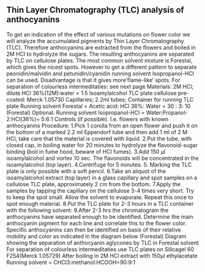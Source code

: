 ## Thin Layer Chromatography (TLC) analysis of anthocyanins
To get an indication of the effect of various mutations on flower color we will analyze the
accumulated pigments by Thin Layer Chromatography (TLC). Therefore anthocyanins are
extracted from the flowers and boiled in 2M HCl to hydrolyze the sugars.
The resulting anthocyanins are separated by TLC on cellulose plates.
The most common solvent mixture is Forestal, which gives the nicest spots. However to get a
different pattern to separate peonidin/malvidin and petunidin/cyanidin running solvent
Isopropanol-HCl can be used. Disadvantage is that it gives more’flame-like’ spots.
For separation of colourless intermeditaties: see next page
Materials:
2M HCl; dilute HCl 36%(12M):water = 1:5
Isoamylalcohol
TLC plate cellulose pre-coated: Merck 1.05730
Capillaries; 2.2ml tubes; Container for running TLC plate
Running solvent Forestal = Acetic acid: HCl 36%: Water = 30 : 3: 10 (Forestal)
Optional: Running solvent Isopropanol-HCl = Water:Propanol-2:HCl(36%)= 5:6:1
Controls (if possible). I.e. flowers with known anthocyanins
Procedure:
1.Pick 1 corolla from an open flower and push it on the bottom of a marked 2.2 ml Eppendorf tube and
then add 1 ml of 2 M HCl, take care that the material is covered with liquid.
2.Put the tube, with closed cap, in boiling water for 20 minutes to hydrolyze the flavonoid-sugar
binding (boil in fume hood, beware of HCl fumes).
3.Add 150 µl isoamylalcohol and vortex 10 sec. The flavonoids will be concentrated in the
isoamylalcohol (top layer).
4.Centrifuge for 5 minutes.
5. Marking the TLC plate is only possible with a soft pencil.
6.Take an aliquot of the isoamylalcohol extract (top layer) in a glass capillary and spot samples on a
cellulose TLC plate, approximately 2 cm from the bottom.
7.Apply the samples by tapping the capillary on the cellulose 3-4 times very short. Try to keep the spot
small. Allow the solvent to evaporate. Repeat this once to spot enough material.
8.Put the TLC plate for 2-3 hours in a TLC container with the following solvent:
9.After 2-3 hrs the chromatogram the anthocyanins have separated enough to be identified. Determine
the main anthocyanin pigment for each line and correlate this to the flower color.
Specific anthocyanins can then be identified on basis of their relative mobility and color as indicated in
the diagram below (Forestal)
Diagram showing the separation of anthocyanin aglycones by TLC in Forestal solvent
For separation of colourless intermeditaties use TLC plates on Silicagel 60 F254(Merck 1.05729)
After boiling in 2M HCl extract with 150µl ethylacetate
Running solvent = CHCl3:methanol:HCOOH=90:9:1
